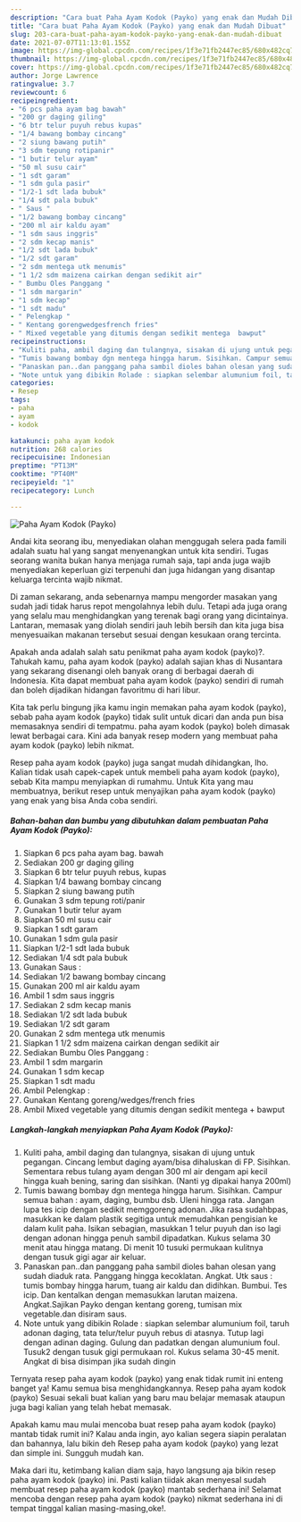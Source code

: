 ```yaml
---
description: "Cara buat Paha Ayam Kodok (Payko) yang enak dan Mudah Dibuat"
title: "Cara buat Paha Ayam Kodok (Payko) yang enak dan Mudah Dibuat"
slug: 203-cara-buat-paha-ayam-kodok-payko-yang-enak-dan-mudah-dibuat
date: 2021-07-07T11:13:01.155Z
image: https://img-global.cpcdn.com/recipes/1f3e71fb2447ec85/680x482cq70/paha-ayam-kodok-payko-foto-resep-utama.jpg
thumbnail: https://img-global.cpcdn.com/recipes/1f3e71fb2447ec85/680x482cq70/paha-ayam-kodok-payko-foto-resep-utama.jpg
cover: https://img-global.cpcdn.com/recipes/1f3e71fb2447ec85/680x482cq70/paha-ayam-kodok-payko-foto-resep-utama.jpg
author: Jorge Lawrence
ratingvalue: 3.7
reviewcount: 6
recipeingredient:
- "6 pcs paha ayam bag bawah"
- "200 gr daging giling"
- "6 btr telur puyuh rebus kupas"
- "1/4 bawang bombay cincang"
- "2 siung bawang putih"
- "3 sdm tepung rotipanir"
- "1 butir telur ayam"
- "50 ml susu cair"
- "1 sdt garam"
- "1 sdm gula pasir"
- "1/2-1 sdt lada bubuk"
- "1/4 sdt pala bubuk"
- " Saus "
- "1/2 bawang bombay cincang"
- "200 ml air kaldu ayam"
- "1 sdm saus inggris"
- "2 sdm kecap manis"
- "1/2 sdt lada bubuk"
- "1/2 sdt garam"
- "2 sdm mentega utk menumis"
- "1 1/2 sdm maizena cairkan dengan sedikit air"
- " Bumbu Oles Panggang "
- "1 sdm margarin"
- "1 sdm kecap"
- "1 sdt madu"
- " Pelengkap "
- " Kentang gorengwedgesfrench fries"
- " Mixed vegetable yang ditumis dengan sedikit mentega  bawput"
recipeinstructions:
- "Kuliti paha, ambil daging dan tulangnya, sisakan di ujung untuk pegangan. Cincang lembut daging ayam/bisa dihaluskan di FP. Sisihkan. Sementara rebus tulang ayam dengan 300 ml air dengam api kecil hingga kuah bening, saring dan sisihkan. (Nanti yg dipakai hanya 200ml)"
- "Tumis bawang bombay dgn mentega hingga harum. Sisihkan. Campur semua bahan : ayam, daging, bumbu dsb. Uleni hingga rata. Jangan lupa tes icip dengan sedikit memggoreng adonan. Jika rasa sudahbpas, masukkan ke dalam plastik segitiga untuk memudahkan pengisian ke dalam kulit paha. Isikan sebagian, masukkan 1 telur puyuh dan iso lagi dengan adonan hingga penuh sambil dipadatkan. Kukus selama 30 menit atau hingga matang. Di menit 10 tusuki permukaan kulitnya dengan tusuk gigi agar air keluar."
- "Panaskan pan..dan panggang paha sambil dioles bahan olesan yang sudah diaduk rata. Panggang hingga kecoklatan. Angkat. Utk saus : tumis bombay hingga harum, tuang air kaldu dan didihkan. Bumbui. Tes icip. Dan kentalkan dengan memasukkan larutan maizena. Angkat.Sajikan Payko dengan kentang goreng, tumisan mix vegetable.dan disiram saus."
- "Note untuk yang dibikin Rolade : siapkan selembar alumunium foil, taruh adonan daging, tata telur/telur puyuh rebus di atasnya. Tutup lagi dengan adinan daging. Gulung dan padatkan dengan alumunium foul. Tusuk2 dengan tusuk gigi permukaan rol. Kukus selama 30-45 menit. Angkat di bisa disimpan jika sudah dingin"
categories:
- Resep
tags:
- paha
- ayam
- kodok

katakunci: paha ayam kodok 
nutrition: 268 calories
recipecuisine: Indonesian
preptime: "PT13M"
cooktime: "PT40M"
recipeyield: "1"
recipecategory: Lunch

---
```



![Paha Ayam Kodok (Payko)](https://img-global.cpcdn.com/recipes/1f3e71fb2447ec85/680x482cq70/paha-ayam-kodok-payko-foto-resep-utama.jpg)

Andai kita seorang ibu, menyediakan olahan menggugah selera pada famili adalah suatu hal yang sangat menyenangkan untuk kita sendiri. Tugas seorang  wanita bukan hanya menjaga rumah saja, tapi anda juga wajib menyediakan keperluan gizi terpenuhi dan juga hidangan yang disantap keluarga tercinta wajib nikmat.

Di zaman  sekarang, anda sebenarnya mampu mengorder masakan yang sudah jadi tidak harus repot mengolahnya lebih dulu. Tetapi ada juga orang yang selalu mau menghidangkan yang terenak bagi orang yang dicintainya. Lantaran, memasak yang diolah sendiri jauh lebih bersih dan kita juga bisa menyesuaikan makanan tersebut sesuai dengan kesukaan orang tercinta. 



Apakah anda adalah salah satu penikmat paha ayam kodok (payko)?. Tahukah kamu, paha ayam kodok (payko) adalah sajian khas di Nusantara yang sekarang disenangi oleh banyak orang di berbagai daerah di Indonesia. Kita dapat membuat paha ayam kodok (payko) sendiri di rumah dan boleh dijadikan hidangan favoritmu di hari libur.

Kita tak perlu bingung jika kamu ingin memakan paha ayam kodok (payko), sebab paha ayam kodok (payko) tidak sulit untuk dicari dan anda pun bisa memasaknya sendiri di tempatmu. paha ayam kodok (payko) boleh dimasak lewat berbagai cara. Kini ada banyak resep modern yang membuat paha ayam kodok (payko) lebih nikmat.

Resep paha ayam kodok (payko) juga sangat mudah dihidangkan, lho. Kalian tidak usah capek-capek untuk membeli paha ayam kodok (payko), sebab Kita mampu menyiapkan di rumahmu. Untuk Kita yang mau membuatnya, berikut resep untuk menyajikan paha ayam kodok (payko) yang enak yang bisa Anda coba sendiri.

<!--inarticleads1-->

##### Bahan-bahan dan bumbu yang dibutuhkan dalam pembuatan Paha Ayam Kodok (Payko):

1. Siapkan 6 pcs paha ayam bag. bawah
1. Sediakan 200 gr daging giling
1. Siapkan 6 btr telur puyuh rebus, kupas
1. Siapkan 1/4 bawang bombay cincang
1. Siapkan 2 siung bawang putih
1. Gunakan 3 sdm tepung roti/panir
1. Gunakan 1 butir telur ayam
1. Siapkan 50 ml susu cair
1. Siapkan 1 sdt garam
1. Gunakan 1 sdm gula pasir
1. Siapkan 1/2-1 sdt lada bubuk
1. Sediakan 1/4 sdt pala bubuk
1. Gunakan  Saus :
1. Sediakan 1/2 bawang bombay cincang
1. Gunakan 200 ml air kaldu ayam
1. Ambil 1 sdm saus inggris
1. Sediakan 2 sdm kecap manis
1. Sediakan 1/2 sdt lada bubuk
1. Sediakan 1/2 sdt garam
1. Gunakan 2 sdm mentega utk menumis
1. Siapkan 1 1/2 sdm maizena cairkan dengan sedikit air
1. Sediakan  Bumbu Oles Panggang :
1. Ambil 1 sdm margarin
1. Gunakan 1 sdm kecap
1. Siapkan 1 sdt madu
1. Ambil  Pelengkap :
1. Gunakan  Kentang goreng/wedges/french fries
1. Ambil  Mixed vegetable yang ditumis dengan sedikit mentega + bawput




<!--inarticleads2-->

##### Langkah-langkah menyiapkan Paha Ayam Kodok (Payko):

1. Kuliti paha, ambil daging dan tulangnya, sisakan di ujung untuk pegangan. Cincang lembut daging ayam/bisa dihaluskan di FP. Sisihkan. Sementara rebus tulang ayam dengan 300 ml air dengam api kecil hingga kuah bening, saring dan sisihkan. (Nanti yg dipakai hanya 200ml)
1. Tumis bawang bombay dgn mentega hingga harum. Sisihkan. Campur semua bahan : ayam, daging, bumbu dsb. Uleni hingga rata. Jangan lupa tes icip dengan sedikit memggoreng adonan. Jika rasa sudahbpas, masukkan ke dalam plastik segitiga untuk memudahkan pengisian ke dalam kulit paha. Isikan sebagian, masukkan 1 telur puyuh dan iso lagi dengan adonan hingga penuh sambil dipadatkan. Kukus selama 30 menit atau hingga matang. Di menit 10 tusuki permukaan kulitnya dengan tusuk gigi agar air keluar.
1. Panaskan pan..dan panggang paha sambil dioles bahan olesan yang sudah diaduk rata. Panggang hingga kecoklatan. Angkat. Utk saus : tumis bombay hingga harum, tuang air kaldu dan didihkan. Bumbui. Tes icip. Dan kentalkan dengan memasukkan larutan maizena. Angkat.Sajikan Payko dengan kentang goreng, tumisan mix vegetable.dan disiram saus.
1. Note untuk yang dibikin Rolade : siapkan selembar alumunium foil, taruh adonan daging, tata telur/telur puyuh rebus di atasnya. Tutup lagi dengan adinan daging. Gulung dan padatkan dengan alumunium foul. Tusuk2 dengan tusuk gigi permukaan rol. Kukus selama 30-45 menit. Angkat di bisa disimpan jika sudah dingin




Ternyata resep paha ayam kodok (payko) yang enak tidak rumit ini enteng banget ya! Kamu semua bisa menghidangkannya. Resep paha ayam kodok (payko) Sesuai sekali buat kalian yang baru mau belajar memasak ataupun juga bagi kalian yang telah hebat memasak.

Apakah kamu mau mulai mencoba buat resep paha ayam kodok (payko) mantab tidak rumit ini? Kalau anda ingin, ayo kalian segera siapin peralatan dan bahannya, lalu bikin deh Resep paha ayam kodok (payko) yang lezat dan simple ini. Sungguh mudah kan. 

Maka dari itu, ketimbang kalian diam saja, hayo langsung aja bikin resep paha ayam kodok (payko) ini. Pasti kalian tiidak akan menyesal sudah membuat resep paha ayam kodok (payko) mantab sederhana ini! Selamat mencoba dengan resep paha ayam kodok (payko) nikmat sederhana ini di tempat tinggal kalian masing-masing,oke!.

